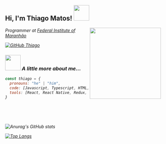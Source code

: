 <h2> Hi, I'm Thiago Matos! <img src="https://media.giphy.com/media/xFkgeu7dhfgqqxJqmj/giphy.gif" width="50"></h2>
<img align='right' src="https://media.giphy.com/media/v1.Y2lkPTc5MGI3NjExNDk1MDAzMGU2YzRjYzBjYzQ3Y2RiYTAxNjRlOGFlN2RmNThjZTVkMCZlcD12MV9pbnRlcm5hbF9naWZzX2dpZklkJmN0PWc/vzO0Vc8b2VBLi/giphy.gif" width="230" border-radius="100px">
<p><em>Programmer at <a href="https://portal.ifma.edu.br/inicio/">Federal Institute of Maranhão </a></br>


<!-- Developer Consultant at <a href="https://www.thoughtworks.com">ThoughtWorks</a><img src="https://media.giphy.com/media/WUlplcMpOCEmTGBtBW/giphy.gif" width="30"> 
</em> -->

</p>

<!-- [![Twitter: ThaiiBraga](https://img.shields.io/twitter/follow/ThaiiBraga?style=social)](https://twitter.com/ThaiiBraga)
[![Linkedin: thaianebraga](https://img.shields.io/badge/-thaianebraga-blue?style=flat-square&logo=Linkedin&logoColor=white&link=https://www.linkedin.com/in/thaianebraga/)](https://www.linkedin.com/in/thaianebraga/) -->
[![GitHub Thiago](https://img.shields.io/github/followers/ThiagoM42?label=follow&style=social)](https://github.com/ThiagoM42)


### <img src="https://media.giphy.com/media/VgCDAzcKvsR6OM0uWg/giphy.gif" width="50"> A little more about me...  

```javascript
const thiago = {
  pronouns: "he" | "him",
  code: [Javascript, Typescript, HTML, CSS, Python, PHP],
  tools: [React, React Native, Redux, Node, Storybook, Styled-Components, Chackra]
}
```

<br>
<br>
<br> 

![Anurag's GitHub stats](https://github-readme-stats.vercel.app/api?username=thiagoM42&theme=blue-green&show_icons=true)

[![Top Langs](https://github-readme-stats.vercel.app/api/top-langs/?username=thiagoM42&langs_count=8)](https://github.com/anuraghazra/github-readme-stats)

